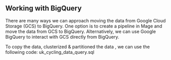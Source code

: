 ## Working with BigQuery

There are many ways we can approach moving the data from Google Cloud Storage (GCS) to BigQuery. One option is to create a pipeline in Mage and move the data from GCS to BigQuery. Alternatively, we can use Google BigQuery to interact with GCS directly from BigQuery.

To copy the data, clusterized & partitioned the data , we can use the following code: uk_cycling_data_query.sql

